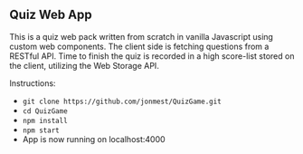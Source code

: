## Quiz Web App
This is a quiz web pack written from scratch in vanilla Javascript using custom web components. The client side is fetching questions from a RESTful API. Time to finish the quiz is recorded in a high score-list stored on the client, utilizing the Web Storage API.

Instructions:
- `git clone https://github.com/jonmest/QuizGame.git`
- `cd QuizGame`
- `npm install`
- `npm start`
- App is now running on localhost:4000
